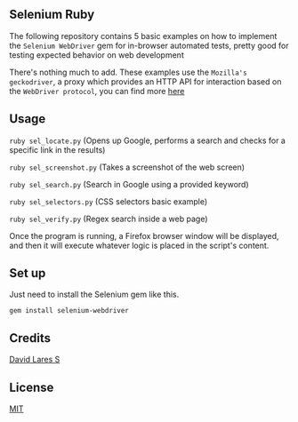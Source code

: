 ## Selenium Ruby

The following repository contains 5 basic examples on how to implement the `Selenium WebDriver` gem for in-browser automated tests, pretty good for testing expected behavior on web development

There's nothing much to add. These examples use the `Mozilla's geckodriver`, a proxy which provides an HTTP API for interaction based on the `WebDriver protocol`, you can find more [here](https://firefox-source-docs.mozilla.org/testing/geckodriver/)

## Usage

`ruby sel_locate.py` (Opens up Google, performs a search and checks for a specific link in the results)

`ruby sel_screenshot.py` (Takes a screenshot of the web screen)

`ruby sel_search.py` (Search in Google using a provided keyword)

`ruby sel_selectors.py` (CSS selectors basic example)

`ruby sel_verify.py` (Regex search inside a web page)


Once the program is running, a Firefox browser window will be displayed, and then it will execute whatever logic is placed in the script's content.

## Set up

Just need to install the Selenium gem like this.

`gem install selenium-webdriver`

## Credits
[David Lares S](https://davidlares.com)

## License
[MIT](https://opensource.org/licenses/MIT)
